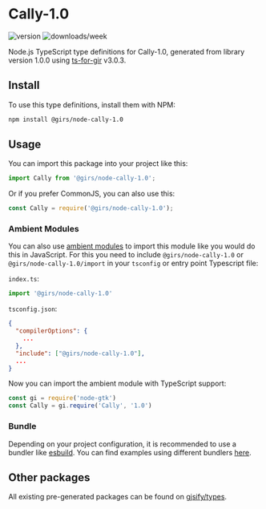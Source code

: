 
# Cally-1.0

![version](https://img.shields.io/npm/v/@girs/node-cally-1.0)
![downloads/week](https://img.shields.io/npm/dw/@girs/node-cally-1.0)


Node.js TypeScript type definitions for Cally-1.0, generated from library version 1.0.0 using [ts-for-gir](https://github.com/gjsify/ts-for-gir) v3.0.3.


## Install

To use this type definitions, install them with NPM:
```bash
npm install @girs/node-cally-1.0
```

## Usage

You can import this package into your project like this:
```ts
import Cally from '@girs/node-cally-1.0';
```

Or if you prefer CommonJS, you can also use this:
```ts
const Cally = require('@girs/node-cally-1.0');
```

### Ambient Modules

You can also use [ambient modules](https://github.com/gjsify/ts-for-gir/tree/main/packages/cli#ambient-modules) to import this module like you would do this in JavaScript.
For this you need to include `@girs/node-cally-1.0` or `@girs/node-cally-1.0/import` in your `tsconfig` or entry point Typescript file:

`index.ts`:
```ts
import '@girs/node-cally-1.0'
```

`tsconfig.json`:
```json
{
  "compilerOptions": {
    ...
  },
  "include": ["@girs/node-cally-1.0"],
  ...
}
```

Now you can import the ambient module with TypeScript support: 

```ts
const gi = require('node-gtk')
const Cally = gi.require('Cally', '1.0')
```


### Bundle

Depending on your project configuration, it is recommended to use a bundler like [esbuild](https://esbuild.github.io/). You can find examples using different bundlers [here](https://github.com/gjsify/ts-for-gir/tree/main/examples).

## Other packages

All existing pre-generated packages can be found on [gjsify/types](https://github.com/gjsify/types).

